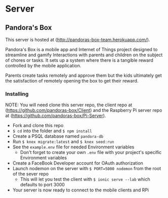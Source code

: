 # Server
## Pandora's Box

This server is hosted at (http://pandoras-box-team.herokuapp.com/).

Pandora's Box is a mobile app and Internet of Things project designed to streamline and gamify Interactions with parents and children on the subject of chores or tasks. It sets up a system where there  is a tangible reward controlled by the mobile application. 

Parents create tasks remotely and approve them but the kids ultimately get the satisfaction of remotely opening the box to get their reward. 

### Installing
NOTE: You will need clone this server repo, the client repo at (https://github.com/pandoras-box/Client) and the Raspberry Pi server repo at (https://github.com/pandoras-box/Pi-Server).

* Fork and clone this repo
* `$ cd` into the folder and `$ npm install`
* Create a PSQL database named `pandora-db`
* Run `$ knex migrate:latest` and `$ knex seed:run`
* See the `example.env` file for needed Environment variables
  * Don't forget to create your own `.env` file with your project's specific Environment variables
* Create a FaceBook Developer account for OAuth authorization
* Launch nodemon on the server with `$ PORT=5000 nodemon` from the root of the sever repo
  * This will let you test the client with `$ ionic serve --lab` which defaults to port 3000
* Your server is now ready to connect to the mobile clients and RPi
